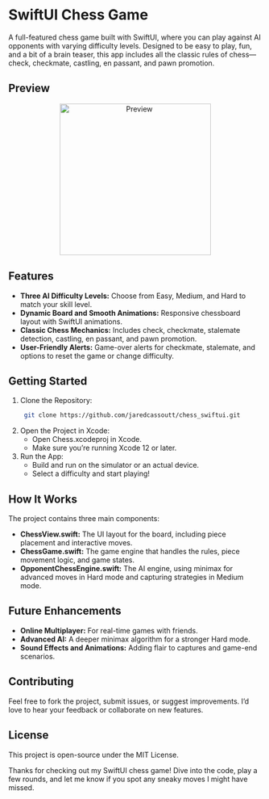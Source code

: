 # SwiftUI Chess Game
A full-featured chess game built with SwiftUI, where you can play against AI opponents with varying difficulty levels. Designed to be easy to play, fun, and a bit of a brain teaser, this app includes all the classic rules of chess—check, checkmate, castling, en passant, and pawn promotion.

## Preview
<p align="center">
  <img src="https://github.com/user-attachments/assets/18802f38-4a5f-4f4a-b1e7-d613843655be" alt="Preview" width="300">
</p>

## Features
- **Three AI Difficulty Levels:** Choose from Easy, Medium, and Hard to match your skill level.
- **Dynamic Board and Smooth Animations:** Responsive chessboard layout with SwiftUI animations.
- **Classic Chess Mechanics:** Includes check, checkmate, stalemate detection, castling, en passant, and pawn promotion.
- **User-Friendly Alerts:** Game-over alerts for checkmate, stalemate, and options to reset the game or change difficulty.

## Getting Started
1. Clone the Repository:
   ```bash
    git clone https://github.com/jaredcassoutt/chess_swiftui.git

2. Open the Project in Xcode:
    - Open Chess.xcodeproj in Xcode.
    - Make sure you’re running Xcode 12 or later.
3. Run the App:
    - Build and run on the simulator or an actual device.
    - Select a difficulty and start playing!

## How It Works
The project contains three main components:
- **ChessView.swift:** The UI layout for the board, including piece placement and interactive moves.
- **ChessGame.swift:** The game engine that handles the rules, piece movement logic, and game states.
- **OpponentChessEngine.swift:** The AI engine, using minimax for advanced moves in Hard mode and capturing strategies in Medium mode.

## Future Enhancements
- **Online Multiplayer:** For real-time games with friends.
- **Advanced AI:** A deeper minimax algorithm for a stronger Hard mode.
- **Sound Effects and Animations:** Adding flair to captures and game-end scenarios.

## Contributing
Feel free to fork the project, submit issues, or suggest improvements. I’d love to hear your feedback or collaborate on new features.

## License
This project is open-source under the MIT License.

Thanks for checking out my SwiftUI chess game! Dive into the code, play a few rounds, and let me know if you spot any sneaky moves I might have missed.
